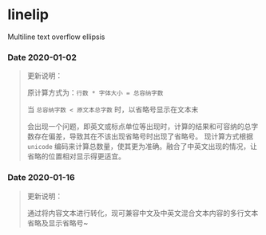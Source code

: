 # linelip

[](https://img.shields.io/github/license/JasonSubMara/linelip)
[](https://img.shields.io/github/stars/JasonSubMara/linelip)
[](https://img.shields.io/github/repo-size/JasonSubMara/linelip)
Multiline text overflow ellipsis


### Date 2020-01-02
> 更新说明：
>
> 原计算方式为：`行数 * 字体大小 = 总容纳字数`
> 
> 当 `总容纳字数 < 原文本总字数` 时，以省略号显示在文本末
> 
> 会出现一个问题，即英文或标点单位等出现时，计算的结果和可容纳的总字数存在偏差，导致其在不该出现省略号时出现了省略号。
> 现计算方式根据 `unicode` 编码来计算总数量，使其更为准确。融合了中英文出现的情况，让省略的位置相对显示得更适宜。

### Date 2020-01-16
> 更新说明：
>  
> 通过将内容文本进行转化，现可兼容中文及中英文混合文本内容的多行文本省略及显示省略号~
